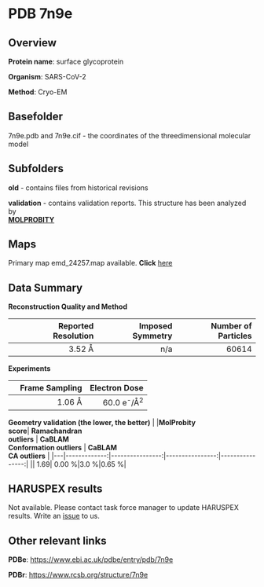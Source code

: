 # PDB 7n9e

## Overview

**Protein name**: surface glycoprotein

**Organism**: SARS-CoV-2

**Method**: Cryo-EM



## Basefolder

7n9e.pdb and 7n9e.cif - the coordinates of the threedimensional molecular model

## Subfolders



**old** - contains files from historical revisions

**validation** - contains validation reports. This structure has been analyzed by <br>  [**MOLPROBITY**](https://github.com/thorn-lab/coronavirus_structural_task_force/tree/master/pdb/surface_glycoprotein/SARS-CoV-2/7n9e/validation/molprobity)    



## Maps

Primary map emd_24257.map available. **Click** [here](http://ftp.wwpdb.org/pub/emdb/structures/EMD-24257/map/) 

## Data Summary
**Reconstruction Quality and Method**

|   | Reported Resolution | Imposed Symmetry | Number of Particles |
|---|-------------:|----------------:|--------------:|
|   |3.52 Å|n/a|60614|

**Experiments**

|   | Frame Sampling | Electron Dose |
|---|-------------:|----------------:|
|   |1.06 Å|60.0 e<sup>-</sup>/Å<sup>2</sup>|

**Geometry validation (the lower, the better)**
|   |**MolProbity<br>score**| **Ramachandran<br>outliers** | **CaBLAM<br>Conformation outliers** | **CaBLAM<br>CA outliers** |
|---|-------------:|----------------:|----------------:|----------------:|
||  1.69|  0.00 %|3.0 %|0.65 %|

## HARUSPEX results

Not available. Please contact task force manager to update HARUSPEX results. Write an [issue](https://github.com/thorn-lab/coronavirus_structural_task_force/issues) to us.

## Other relevant links 
**PDBe**:  https://www.ebi.ac.uk/pdbe/entry/pdb/7n9e
 
**PDBr**: https://www.rcsb.org/structure/7n9e 
